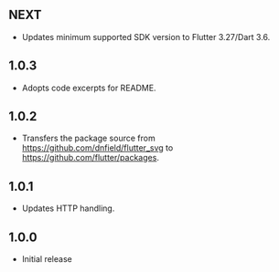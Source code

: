 ## NEXT

* Updates minimum supported SDK version to Flutter 3.27/Dart 3.6.

## 1.0.3

* Adopts code excerpts for README.

## 1.0.2

* Transfers the package source from https://github.com/dnfield/flutter_svg
  to https://github.com/flutter/packages.

## 1.0.1

- Updates HTTP handling.

## 1.0.0

- Initial release
